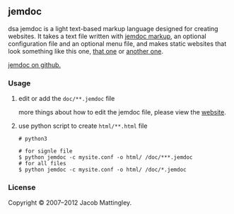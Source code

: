 ## jemdoc
dsa
jemdoc is a light text-based markup language designed for creating websites. It takes a text file written with [jemdoc markup](https://jemdoc.jaboc.net/example.html), an optional configuration file and an optional menu file, and makes static websites that look something like this one, [that one](http://stanford.edu/~boyd) or [another one](http://www.stanford.edu/class/ee364a/).

[jemdoc on github.](https://github.com/jem/jemdoc)

### Usage

1. edit or add the `doc/**.jemdoc` file 

   more things about how to edit the jemdoc file, please view the [website](https://jemdoc.jaboc.net/example.html).

2. use python script  to create `html/**.html` file 

   ```shell
   # python3
   
   # for signle file
   $ python jemdoc -c mysite.conf -o html/ /doc/***.jemdoc
   # for all files
   $ python jemdoc -c mysite.conf -o html/ /doc/*.jemdoc
   ```

### License

Copyright © 2007–2012 Jacob Mattingley.
